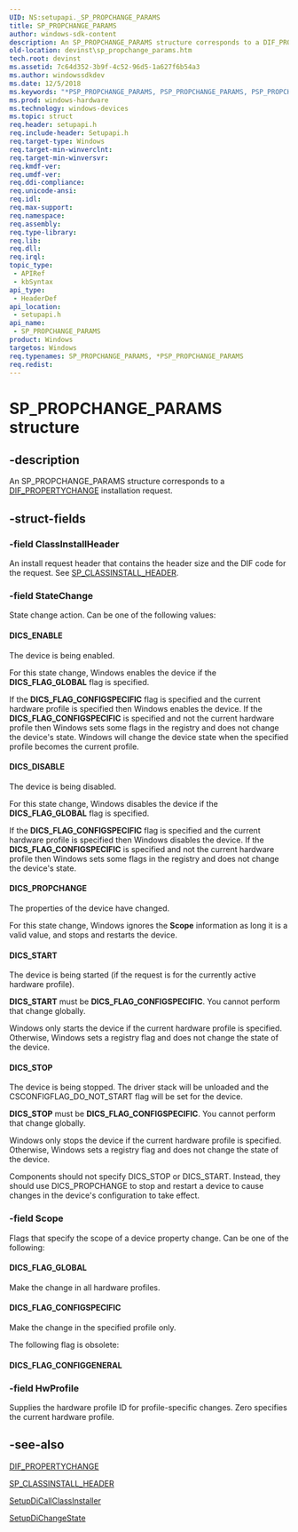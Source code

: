```yaml
---
UID: NS:setupapi._SP_PROPCHANGE_PARAMS
title: SP_PROPCHANGE_PARAMS
author: windows-sdk-content
description: An SP_PROPCHANGE_PARAMS structure corresponds to a DIF_PROPERTYCHANGE installation request.
old-location: devinst\sp_propchange_params.htm
tech.root: devinst
ms.assetid: 7c64d352-3b9f-4c52-96d5-1a627f6b54a3
ms.author: windowssdkdev
ms.date: 12/5/2018
ms.keywords: "*PSP_PROPCHANGE_PARAMS, PSP_PROPCHANGE_PARAMS, PSP_PROPCHANGE_PARAMS structure pointer [Device and Driver Installation], SP_PROPCHANGE_PARAMS, SP_PROPCHANGE_PARAMS structure [Device and Driver Installation], devinst.sp_propchange_params, di-struct_d3d2429f-412e-48bc-abcc-9dfbd01b346b.xml, setupapi/PSP_PROPCHANGE_PARAMS, setupapi/SP_PROPCHANGE_PARAMS"
ms.prod: windows-hardware
ms.technology: windows-devices
ms.topic: struct
req.header: setupapi.h
req.include-header: Setupapi.h
req.target-type: Windows
req.target-min-winverclnt: 
req.target-min-winversvr: 
req.kmdf-ver: 
req.umdf-ver: 
req.ddi-compliance: 
req.unicode-ansi: 
req.idl: 
req.max-support: 
req.namespace: 
req.assembly: 
req.type-library: 
req.lib: 
req.dll: 
req.irql: 
topic_type:
 - APIRef
 - kbSyntax
api_type:
 - HeaderDef
api_location:
 - setupapi.h
api_name:
 - SP_PROPCHANGE_PARAMS
product: Windows
targetos: Windows
req.typenames: SP_PROPCHANGE_PARAMS, *PSP_PROPCHANGE_PARAMS
req.redist: 
---
```


# SP_PROPCHANGE_PARAMS structure


## -description


An SP_PROPCHANGE_PARAMS structure corresponds to a <a href="https://msdn.microsoft.com/62f3380d-8cd1-4f4c-a727-1285de081b9e">DIF_PROPERTYCHANGE</a> installation request.


## -struct-fields




### -field ClassInstallHeader

An install request header that contains the header size and the DIF code for the request. See <a href="https://msdn.microsoft.com/9f76b741-d2a7-484d-94cb-b559b017399d">SP_CLASSINSTALL_HEADER</a>. 


### -field StateChange

State change action. Can be one of the following values:





#### DICS_ENABLE

The device is being enabled.

For this state change, Windows enables the device if the <b>DICS_FLAG_GLOBAL</b> flag is specified. 

If the <b>DICS_FLAG_CONFIGSPECIFIC</b> flag is specified and the current hardware profile is specified then Windows enables the device. If the <b>DICS_FLAG_CONFIGSPECIFIC</b> is specified and not the current hardware profile then Windows sets some flags in the registry and does not change the device's state. Windows will change the device state when the specified profile becomes the current profile.



#### DICS_DISABLE

The device is being disabled.

For this state change, Windows disables the device if the <b>DICS_FLAG_GLOBAL</b> flag is specified. 

If the <b>DICS_FLAG_CONFIGSPECIFIC</b> flag is specified and the current hardware profile is specified then Windows disables the device. If the <b>DICS_FLAG_CONFIGSPECIFIC</b> is specified and not the current hardware profile then Windows sets some flags in the registry and does not change the device's state. 



#### DICS_PROPCHANGE

The properties of the device have changed. 

For this state change, Windows ignores the <b>Scope</b> information as long it is a valid value, and stops and restarts the device.



#### DICS_START

The device is being started (if the request is for the currently active hardware profile). 

<b>DICS_START</b> must be <b>DICS_FLAG_CONFIGSPECIFIC</b>. You cannot perform that change globally. 

Windows only starts the device if the current hardware profile is specified. Otherwise, Windows sets a registry flag and does not change the state of the device.



#### DICS_STOP

The device is being stopped. The driver stack will be unloaded and the CSCONFIGFLAG_DO_NOT_START flag will be set for the device.

<b>DICS_STOP</b> must be <b>DICS_FLAG_CONFIGSPECIFIC</b>. You cannot perform that change globally. 

Windows only stops the device if the current hardware profile is specified. Otherwise, Windows sets a registry flag and does not change the state of the device.

Components should not specify DICS_STOP or DICS_START. Instead, they should use DICS_PROPCHANGE to stop and restart a device to cause changes in the device's configuration to take effect.


### -field Scope

Flags that specify the scope of a device property change. Can be one of the following:





#### DICS_FLAG_GLOBAL

Make the change in all hardware profiles.



#### DICS_FLAG_CONFIGSPECIFIC

Make the change in the specified profile only.

The following flag is obsolete:





#### DICS_FLAG_CONFIGGENERAL


### -field HwProfile

Supplies the hardware profile ID for profile-specific changes. Zero specifies the current hardware profile.


## -see-also




<a href="https://msdn.microsoft.com/62f3380d-8cd1-4f4c-a727-1285de081b9e">DIF_PROPERTYCHANGE</a>



<a href="https://msdn.microsoft.com/9f76b741-d2a7-484d-94cb-b559b017399d">SP_CLASSINSTALL_HEADER</a>



<a href="https://msdn.microsoft.com/2aa631c3-8d00-4309-a37c-efaa7eda3efa">SetupDiCallClassInstaller</a>



<a href="https://msdn.microsoft.com/204c1366-1817-4cd1-a1fd-a4ad3e79b7cc">SetupDiChangeState</a>
 

 

